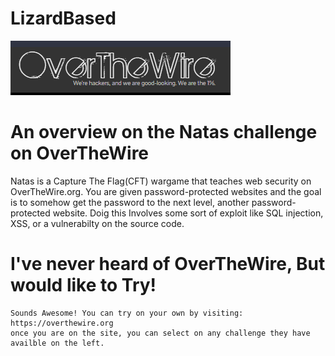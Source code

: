 #                                                             LizardBased
![]( Screenshots/OTW.PNG)
# An overview on the Natas challenge on OverTheWire 
  Natas is a Capture The Flag(CFT) wargame that teaches web security on OverTheWire.org.
  You are given password-protected websites and the goal is to somehow get the password to the next level, another password-protected website.
  Doig this Involves some sort of exploit like SQL injection, XSS, or a vulnerabilty on the source code. 
  
  # I've never heard of OverTheWire, But would like to Try!
    Sounds Awesome! You can try on your own by visiting:
    https://overthewire.org
    once you are on the site, you can select on any challenge they have availble on the left.
